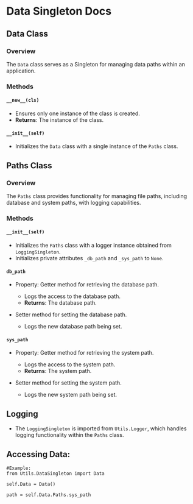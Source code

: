 # Data Singleton Docs

## Data Class

### Overview

The `Data` class serves as a Singleton for managing data paths within an application.

### Methods

#### `__new__(cls)`

- Ensures only one instance of the class is created.
- **Returns**: The instance of the class.

#### `__init__(self)`

- Initializes the `Data` class with a single instance of the `Paths` class.

## Paths Class

### Overview

The `Paths` class provides functionality for managing file paths, including database and system paths, with logging capabilities.

### Methods

#### `__init__(self)`

- Initializes the `Paths` class with a logger instance obtained from `LoggingSingleton`.
- Initializes private attributes `_db_path` and `_sys_path` to `None`.

#### `db_path`

- Property: Getter method for retrieving the database path.
  - Logs the access to the database path.
  - **Returns**: The database path.

- Setter method for setting the database path.
  - Logs the new database path being set.

#### `sys_path`

- Property: Getter method for retrieving the system path.
  - Logs the access to the system path.
  - **Returns**: The system path.

- Setter method for setting the system path.
  - Logs the new system path being set.

## Logging

- The `LoggingSingleton` is imported from `Utils.Logger`, which handles logging functionality within the `Paths` class.

## Accessing Data:

```
#Example:
from Utils.DataSingleton import Data

self.Data = Data()

path = self.Data.Paths.sys_path

```
